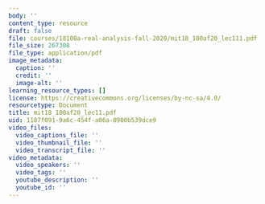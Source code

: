 ```yaml
---
body: ''
content_type: resource
draft: false
file: courses/18100a-real-analysis-fall-2020/mit18_100af20_lec111.pdf
file_size: 267308
file_type: application/pdf
image_metadata:
  caption: ''
  credit: ''
  image-alt: ''
learning_resource_types: []
license: https://creativecommons.org/licenses/by-nc-sa/4.0/
resourcetype: Document
title: mit18_100af20_lec11.pdf
uid: 1187f091-9a6c-454f-a06a-0900b539dce9
video_files:
  video_captions_file: ''
  video_thumbnail_file: ''
  video_transcript_file: ''
video_metadata:
  video_speakers: ''
  video_tags: ''
  youtube_description: ''
  youtube_id: ''
---
```

